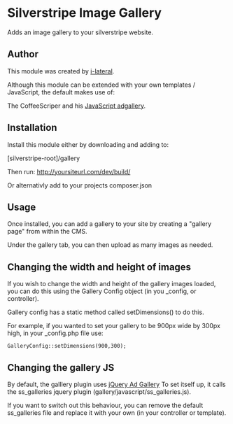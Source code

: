 Silverstripe Image Gallery
==========================

Adds an image gallery to your silverstripe website.

## Author
This module was created by [i-lateral](http://www.i-lateral.com).

Although this module can be extended with your own templates / JavaScript,
the default makes use of:

The CoffeeScriper and his [JavaScript adgallery](http://coffeescripter.com/code/ad-gallery).

## Installation
Install this module either by downloading and adding to:

[silverstripe-root]/gallery

Then run: http://yoursiteurl.com/dev/build/

Or alternativly add to your projects composer.json

## Usage
Once installed, you can add a gallery to your site by creating a
"gallery page" from within the CMS.

Under the gallery tab, you can then upload as many images as needed. 

## Changing the width and height of images
If you wish to change the width and height of the gallery images loaded, you can
do this using the Gallery Config object (in you _config, or controller).

Gallery config has a static method called setDimensions() to do this.

For example, if you wanted to set your gallery to be 900px wide by 300px high,
in your _config.php file use:

    GalleryConfig::setDimensions(900,300);
    
## Changing the gallery JS
By default, the galllery plugin uses [jQuery Ad Gallery](http://coffeescripter.com/code/ad-gallery)
To set itself up, it calls the ss_galleries jquery plugin (gallery/javascript/ss_galleries.js).

If you want to switch out this behaviour, you can remove the default ss_galleries
file and replace it with your own (in your controller or template). 
